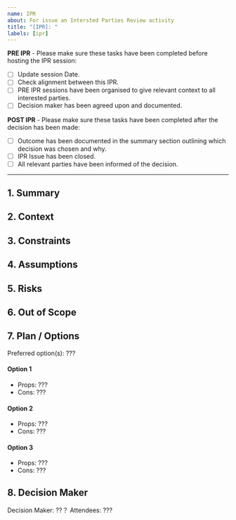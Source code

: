 ```yaml
---
name: IPR
about: For issue an Intersted Parties Review activity
title: "[IPR]: "
labels: [ipr]
---
```


**PRE IPR** - Please make sure these tasks have been completed before hosting the IPR session:

- [ ] Update session Date.
- [ ] Check alignment between this IPR.
- [ ] PRE IPR sessions have been organised to give relevant context to all interested parties.
- [ ] Decision maker has been agreed upon and documented.

**POST IPR** - Please make sure these tasks have been completed after the decision has been made:

- [ ] Outcome has been documented in the summary section outlining which decision was chosen and why.
- [ ] IPR Issue has been closed.
- [ ] All relevant parties have been informed of the decision.

---

## 1. Summary
<!--
Provide a few paragraphs summarising the IPR including a summary of the context, problem, and constraints. This should allow someone familiar with the space to understand what the decision is about.
-->

## 2. Context
<!--
Describe why you are solving the problem and what the problem is.

This is usually where you talk about the particular project and value being added as well as describe any current systems that are relevant. Defining goals in measurable terms will greatly aid future review of the IPR outcome.

As you consult various interested parties include any insights gained. It might benefit those reading to note when the conversation occurred, who was present, and what was discussed. If any options are no starters, then briefly describe these (rather than cluttering the options section with non-genuine options).

Provide references to any related documents.
-->

## 3. Constraints

## 4. Assumptions

## 5. Risks

## 6. Out of Scope

## 7. Plan / Options

Preferred option(s): ???
<!-- Indicate the preferred option or options, if applicable. This is not to pre-suppose the outcome of the IPR. Rather, this should indicate to readers of this issue the preferred/anticipated/expected options. -->

<!--
Outline a number of available options and provide an assessment of the relevant trade-offs.

This is traditionally provided as a list of pros and cons but can take any format that works.

Note that you might be conducting an IPR to endorse a particular plan or approach - i.e. validating one path forward rather than choosing between options. In this case you would outline research that has led to this point.  The constraints etc section would also support that choice.
-->

#### Option 1
 - Props: ???
 - Cons: ???

#### Option 2
 - Props: ???
 - Cons: ???

#### Option 3
 - Props: ???
 - Cons: ???

## 8. Decision Maker

Decision Maker: ??？
Attendees: ???
